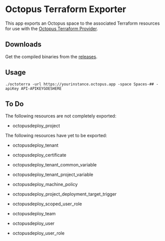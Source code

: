 # Octopus Terraform Exporter

This app exports an Octopus space to the associated Terraform resources for use with the 
[Octopus Terraform Provider](https://registry.terraform.io/providers/OctopusDeployLabs/octopusdeploy).

## Downloads

Get the compiled binaries from the [releases](https://github.com/mcasperson/OctopusTerraformExport/releases).

## Usage

```
./octoterra -url https://yourinstance.octopus.app -space Spaces-## -apiKey API-APIKEYGOESHERE
```

## To Do

The following resources are not completely exported:
* octopusdeploy_project

The following resources have yet to be exported:

* octopusdeploy_tenant
* octopusdeploy_certificate
* octopusdeploy_tenant_common_variable
* octopusdeploy_tenant_project_variable

* octopusdeploy_machine_policy
* octopusdeploy_project_deployment_target_trigger
* octopusdeploy_scoped_user_role
* octopusdeploy_team
* octopusdeploy_user
* octopusdeploy_user_role


